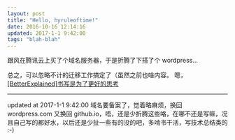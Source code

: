 ```yaml
---
layout: post
title: "Hello, hyruleoftime!"
date: 2016-10-16 12:14:16
updated: 2017-1-1 9:42:00
tags: "blah-blah"
---
```


跟风在腾讯云上买了个域名服务器，于是折腾了下搭了个 wordpress...<!--more-->

总之，可以忽略不计的迁移工作搞定了（虽然之前也啥内容。
嗯，[[BetterExplained]书写是为了更好的思考](http://mindhacks.cn/2009/02/09/writing-is-better-thinking/)

---
updated at 2017-1-1 9:42:00
域名要备案了，觉着略麻烦，换回 wordpress.com 又换回 github.io，唔，还是少折腾这些咯，在哪不还是写嘛，况且自己写的都好水，以后还是少扯一些有的没的吧，多啃书干活，写技术总结类的 :-)
